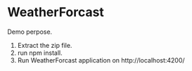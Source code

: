 # WeatherForcast
Demo perpose.

1. Extract the zip file.
2. run npm install.
3. Run WeatherForcast application on http://localhost:4200/

